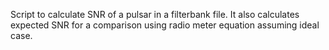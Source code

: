 Script to calculate SNR of a pulsar in a filterbank file.
It also calculates expected SNR for a comparison using radio meter
equation assuming ideal case. 
